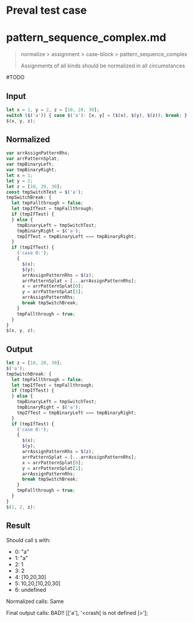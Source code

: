 # Preval test case

# pattern_sequence_complex.md

> normalize > assignment > case-block > pattern_sequence_complex
>
> Assignments of all kinds should be normalized in all circumstances

#TODO

## Input

`````js filename=intro
let x = 1, y = 2, z = [10, 20, 30];
switch ($('a')) { case $('a'): [x, y] = ($(x), $(y), $(z)); break; }
$(x, y, z);
`````

## Normalized

`````js filename=intro
var arrAssignPatternRhs;
var arrPatternSplat;
var tmpBinaryLeft;
var tmpBinaryRight;
let x = 1;
let y = 2;
let z = [10, 20, 30];
const tmpSwitchTest = $('a');
tmpSwitchBreak: {
  let tmpFallthrough = false;
  let tmpIfTest = tmpFallthrough;
  if (tmpIfTest) {
  } else {
    tmpBinaryLeft = tmpSwitchTest;
    tmpBinaryRight = $('a');
    tmpIfTest = tmpBinaryLeft === tmpBinaryRight;
  }
  if (tmpIfTest) {
    ('case 0:');
    {
      $(x);
      $(y);
      arrAssignPatternRhs = $(z);
      arrPatternSplat = [...arrAssignPatternRhs];
      x = arrPatternSplat[0];
      y = arrPatternSplat[1];
      arrAssignPatternRhs;
      break tmpSwitchBreak;
    }
    tmpFallthrough = true;
  }
}
$(x, y, z);
`````

## Output

`````js filename=intro
let z = [10, 20, 30];
$('a');
tmpSwitchBreak: {
  let tmpFallthrough = false;
  let tmpIfTest = tmpFallthrough;
  if (tmpIfTest) {
  } else {
    tmpBinaryLeft = tmpSwitchTest;
    tmpBinaryRight = $('a');
    tmpIfTest = tmpBinaryLeft === tmpBinaryRight;
  }
  if (tmpIfTest) {
    ('case 0:');
    {
      $(x);
      $(y);
      arrAssignPatternRhs = $(z);
      arrPatternSplat = [...arrAssignPatternRhs];
      x = arrPatternSplat[0];
      y = arrPatternSplat[1];
      arrAssignPatternRhs;
      break tmpSwitchBreak;
    }
    tmpFallthrough = true;
  }
}
$(1, 2, z);
`````

## Result

Should call `$` with:
 - 0: "a"
 - 1: "a"
 - 2: 1
 - 3: 2
 - 4: [10,20,30]
 - 5: 10,20,[10,20,30]
 - 6: undefined

Normalized calls: Same

Final output calls: BAD!!
[['a'], '<crash[ <ref> is not defined ]>'];

